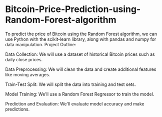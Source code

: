 # Bitcoin-Price-Prediction-using-Random-Forest-algorithm
To predict the price of Bitcoin using the Random Forest algorithm, we can use Python with the scikit-learn library, along with pandas and numpy for data manipulation. 
Project Outline: 

Data Collection: We will use a dataset of historical Bitcoin prices such as daily close prices.

Data Preprocessing: We will clean the data and create additional features like moving averages.

Train-Test Split: We will split the data into training and test sets.

Model Training: We'll use a Random Forest Regressor to train the model.

Prediction and Evaluation: We'll evaluate model accuracy and make predictions.
